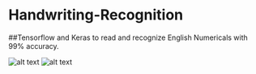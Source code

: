 # Handwriting-Recognition
##Tensorflow and Keras to read and recognize English Numericals with 99% accuracy.


![alt text](https://github.com/anandsaimishra/Images/blob/master/1.png?raw=true)
![alt text](https://github.com/anandsaimishra/Images/blob/master/2.png?raw=true)
